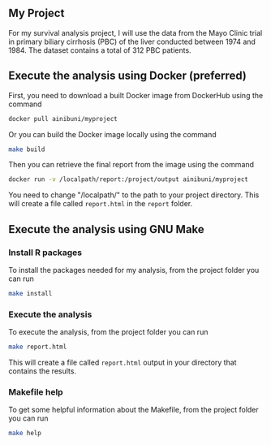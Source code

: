 ## My Project

For my survival analysis project, I will use the data from the Mayo Clinic  trial in primary biliary cirrhosis (PBC) of the liver conducted between 1974 and 1984. The dataset contains a total of 312 PBC patients.

## Execute the analysis using Docker (preferred)

First, you need to download a built Docker image from DockerHub using the command

``` bash
docker pull ainibuni/myproject
```

Or you can build the Docker image locally using the command

``` bash
make build
```

Then you can retrieve the final report from the image using the command

``` bash
docker run -v /localpath/report:/project/output ainibuni/myproject
```

You need to change "/localpath/" to the path to your project directory. This will create a file called `report.html` in the `report` folder.

## Execute the analysis using GNU Make
### Install R packages

To install the packages needed for my analysis, from the project folder you can run

``` bash
make install
```

### Execute the analysis

To execute the analysis, from the project folder you can run

``` bash
make report.html
```

This will create a file called `report.html` output in your directory that contains the results.

### Makefile help

To get some helpful information about the Makefile, from the project folder you can run

``` bash
make help
```
